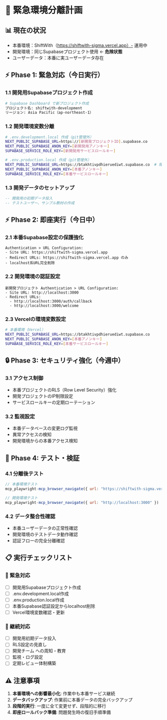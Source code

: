 # 🚨 緊急環境分離計画

## 📊 **現在の状況**
- 本番環境：ShiftWith（https://shiftwith-sigma.vercel.app）- 運用中
- 開発環境：同じSupabaseプロジェクト使用 ← **危険状態**
- ユーザーデータ：本番に実ユーザーデータ存在

## ⚡ **Phase 1: 緊急対応（今日実行）**

### 1.1 開発用Supabaseプロジェクト作成
```bash
# Supabase Dashboard で新プロジェクト作成
プロジェクト名: shiftwith-development
リージョン: Asia Pacific（ap-northeast-1）
```

### 1.2 開発環境変数分離
```bash
# .env.development.local 作成（git管理外）
NEXT_PUBLIC_SUPABASE_URL=https://[新開発プロジェクトID].supabase.co
NEXT_PUBLIC_SUPABASE_ANON_KEY=[新開発用アノンキー]
SUPABASE_SERVICE_ROLE_KEY=[新開発用サービスロールキー]

# .env.production.local 作成（git管理外）
NEXT_PUBLIC_SUPABASE_URL=https://btakhtivpdhieruediwt.supabase.co  # 現在の本番
NEXT_PUBLIC_SUPABASE_ANON_KEY=[本番アノンキー]
SUPABASE_SERVICE_ROLE_KEY=[本番サービスロールキー]
```

### 1.3 開発データのセットアップ
```sql
-- 開発用の初期データ投入
-- テストユーザー、サンプル教材の作成
```

## ⚡ **Phase 2: 即座実行（今日中）**

### 2.1 本番Supabase設定の保護強化
```
Authentication > URL Configuration:
- Site URL: https://shiftwith-sigma.vercel.app
- Redirect URLs: https://shiftwith-sigma.vercel.app のみ
- localhost系URL完全削除
```

### 2.2 開発環境の認証設定
```
新開発プロジェクト Authentication > URL Configuration:
- Site URL: http://localhost:3000
- Redirect URLs: 
  - http://localhost:3000/auth/callback
  - http://localhost:3000/welcome
```

### 2.3 Vercelの環境変数設定
```bash
# 本番環境（Vercel）
NEXT_PUBLIC_SUPABASE_URL=https://btakhtivpdhieruediwt.supabase.co
NEXT_PUBLIC_SUPABASE_ANON_KEY=[本番アノンキー]
SUPABASE_SERVICE_ROLE_KEY=[本番サービスロールキー]
```

## 🔒 **Phase 3: セキュリティ強化（今週中）**

### 3.1 アクセス制御
- 本番プロジェクトのRLS（Row Level Security）強化
- 開発プロジェクトのIP制限設定
- サービスロールキーの定期ローテーション

### 3.2 監視設定
- 本番データベースの変更ログ監視
- 異常アクセスの検知
- 開発環境からの本番アクセス検知

## 🧪 **Phase 4: テスト・検証**

### 4.1 分離後テスト
```javascript
// 本番環境テスト
mcp_playwright-mcp_browser_navigate({ url: "https://shiftwith-sigma.vercel.app" })

// 開発環境テスト  
mcp_playwright-mcp_browser_navigate({ url: "http://localhost:3000" })
```

### 4.2 データ整合性確認
- 本番ユーザーデータの正常性確認
- 開発環境のテストデータ動作確認
- 認証フローの完全分離確認

## 📋 **実行チェックリスト**

### 🚨 緊急対応
- [ ] 開発用Supabaseプロジェクト作成
- [ ] .env.development.local作成
- [ ] .env.production.local作成  
- [ ] 本番Supabase認証設定からlocalhost削除
- [ ] Vercel環境変数確認・更新

### 🔄 継続対応
- [ ] 開発用初期データ投入
- [ ] RLS設定の見直し
- [ ] 開発チーム への周知・教育
- [ ] 監視・ログ設定
- [ ] 定期レビュー体制構築

## ⚠️ **注意事項**
1. **本番環境への影響最小化**: 作業中も本番サービス継続
2. **データバックアップ**: 作業前に本番データの完全バックアップ
3. **段階的実行**: 一度に全て変更せず、段階的に移行
4. **即座ロールバック準備**: 問題発生時の復旧手順準備 